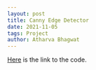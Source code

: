 ```yaml
---
layout: post
title: Canny Edge Detector
date: 2021-11-05
tags: Project
author: Atharva Bhagwat
---
```


[Here](https://github.com/atharva-bhagwat/CSGY-6643/tree/main/canny_edge_detector) is the link to the code.